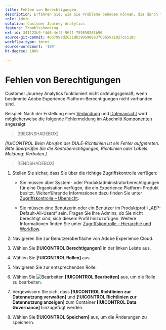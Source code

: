 ```yaml
---
title: Fehlen von Berechtigungen
description: Erfahren Sie, wie Sie Probleme beheben können, die durch fehlende Berechtigungen verursacht werden
role: Admin
solution: Customer Journey Analytics
feature: Troubleshooting
exl-id: 341123b9-f4d6-4ef7-96f1-789850261b96
source-git-commit: 46d799ad2621d83906908a3f60a59a1027c6518c
workflow-type: tm+mt
source-wordcount: '189'
ht-degree: 100%

---
```


# Fehlen von Berechtigungen

Customer Journey Analytics funktioniert nicht ordnungsgemäß, wenn bestimmte Adobe Experience Platform-Berechtigungen nicht vorhanden sind.

Beispiel: Nach der Erstellung einer [Verbindung](../connections/overview.md) und [Datenansicht](../data-views/data-views.md) wird möglicherweise die folgende Fehlermeldung im Abschnitt [Komponenten](/help/data-views/create-dataview.md#components) angezeigt:


>[!BEGINSHADEBOX]

*[!UICONTROL Beim Abrufen der DULE-Richtlinien ist ein Fehler aufgetreten. Bitte überprüfen Sie die Kontoberechtigungen, Richtlinien oder Labels.  Meldung: Verboten.]*

>[!ENDSHADEBOX]


1. Stellen Sie sicher, dass Sie über die richtige Zugriffskontrolle verfügen:

   * Sie müssen über System- oder Produktadministratorberechtigungen für eine Organisation verfügen, die ein Experience Platform-Produkt besitzt. Weiterführende Informationen dazu finden Sie unter [Zugriffskontrolle – Übersicht](https://experienceleague.adobe.com/de/docs/experience-platform/access-control/home#platform-permissions).

   * Sie müssen eine Benutzerin oder ein Benutzer im Produktprofil „AEP-Default-All-Users“ sein. Fragen Sie Ihre Admins, ob Sie nicht berechtigt sind, sich diesem Profil hinzuzufügen. Weitere Informationen finden Sie unter [Zugriffskontrolle – Hierarchie und Workflow](https://experienceleague.adobe.com/de/docs/experience-platform/access-control/home#access-control-hierarchy-and-workflow).


1. Navigieren Sie zur Benutzeroberfläche von Adobe Experience Cloud.

1. Wählen Sie **[!UICONTROL Berechtigungen]** in der linken Leiste aus.

1. Wählen Sie **[!UICONTROL Rollen]** aus.

1. Navigieren Sie zur entsprechenden Rolle.

1. Wählen Sie ![Bearbeiten](https://spectrum.adobe.com/static/icons/workflow_18/Smock_Edit_18_N.svg) **[!UICONTROL Bearbeiten]** aus, um die Rolle zu bearbeiten.

1. Vergewissern Sie sich, dass **[!UICONTROL Richtlinien zur Datennutzung verwalten]** und **[!UICONTROL Richtlinien zur Datennutzung anzeigen]** zum Container **[!UICONTROL Data Governance]** hinzugefügt werden.

1. Wählen Sie **[!UICONTROL Speichern]** aus, um die Änderungen zu speichern.
